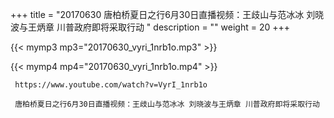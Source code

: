 +++
title = "20170630  唐柏桥夏日之行6月30日直播视频：王歧山与范冰冰 刘晓波与王炳章 川普政府即将采取行动 "
description = ""
weight = 20
+++

{{< mymp3 mp3="20170630_vyri_1nrb1o.mp3" >}}

{{< mymp4 mp4="20170630_vyri_1nrb1o.mp4" >}}

     https://www.youtube.com/watch?v=VyrI_1nrb1o 
     
     唐柏桥夏日之行6月30日直播视频：王歧山与范冰冰 刘晓波与王炳章 川普政府即将采取行动 
